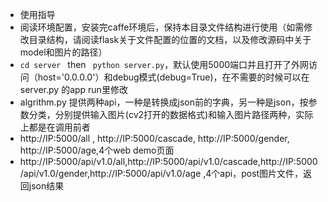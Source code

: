 - 使用指导
 - 阅读环境配置，安装完caffe环境后，保持本目录文件结构进行使用（如需修改目录结构，请阅读flask关于文件配置的位置的文档，以及修改源码中关于model和图片的路径）
 - ```cd server ``` then ``` python server.py```，默认使用5000端口并且打开了外网访问（host='0.0.0.0'）和debug模式(debug=True)，在不需要的时候可以在server.py 的app run里修改
 - algrithm.py 提供两种api，一种是转换成json前的字典，另一种是json，按参数分类，分别提供输入图片(cv2打开的数据格式)和输入图片路径两种，实际上都是在调用前者
 - http://IP:5000/all , http://IP:5000/cascade, http://IP:5000/gender, http://IP:5000/age,4个web demo页面
 - http://IP:5000/api/v1.0/all,http://IP:5000/api/v1.0/cascade,http://IP:5000/api/v1.0/gender,http://IP:5000/api/v1.0/age ,4个api，post图片文件，返回json结果
